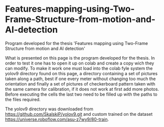 # Features-mapping-using-Two-Frame-Structure-from-motion-and-AI-detection
Program developed for the thesis 'Features mapping using Two-Frame Structure from motion and AI detection'

What is presented on this page is the program developed for the thesis. 
In order to test it one has to open it up on colab and create a copy wich they can modify.
To make it work one must load into the colab fyle system the yolov9 directory found on this page, a directory containing a set of pictures taken along a path, best if one every meter without changing too much the orientation and finally a set of pictures of checkerboard pattern taken with the same camera for calibration, if it does not work at first add more photos.
Before executing the cells the last two need to be filled up with the paths to the files required.

The yolov9 directory was downloaded from https://github.com/SkalskiP/yolov9.git and custom trained on the dataset https://universe.roboflow.com/asu-z7wy9/80-train.
